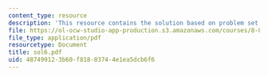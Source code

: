 ```yaml
---
content_type: resource
description: 'This resource contains the solution based on problem set #6.'
file: https://ol-ocw-studio-app-production.s3.amazonaws.com/courses/8-871-selected-topics-in-theoretical-particle-physics-branes-and-gauge-theory-dynamics-fall-2004/487499123b60f81803744e1ea5dcb6f6_sol6.pdf
file_type: application/pdf
resourcetype: Document
title: sol6.pdf
uid: 48749912-3b60-f818-0374-4e1ea5dcb6f6
---
```

